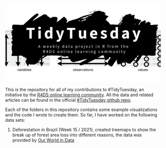 ![](tt_logo.png)

This is the repository for all of my contributions to #TidyTuesday, an initiative by the [R4DS online learning community](https://www.rfordatasci.com/). All the data and related articles can be found in the official [#TidyTuesday github repo](https://github.com/rfordatascience/tidytuesday).

Each of the folders in this repository contains some example visualizations and the code I wrote to create them. So far, I have worked on the following data sets:
  <ol>
    <li> Deforestation in Brazil (Week 15 / 2021), created treemaps to show the break up of forest area loss into different reasons, the data was provided by <a href= "https://ourworldindata.org/">Our World in Data</a></li>
  </ol>
